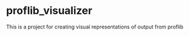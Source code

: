 proflib_visualizer
==================

This is a project for creating visual representations of output from proflib
